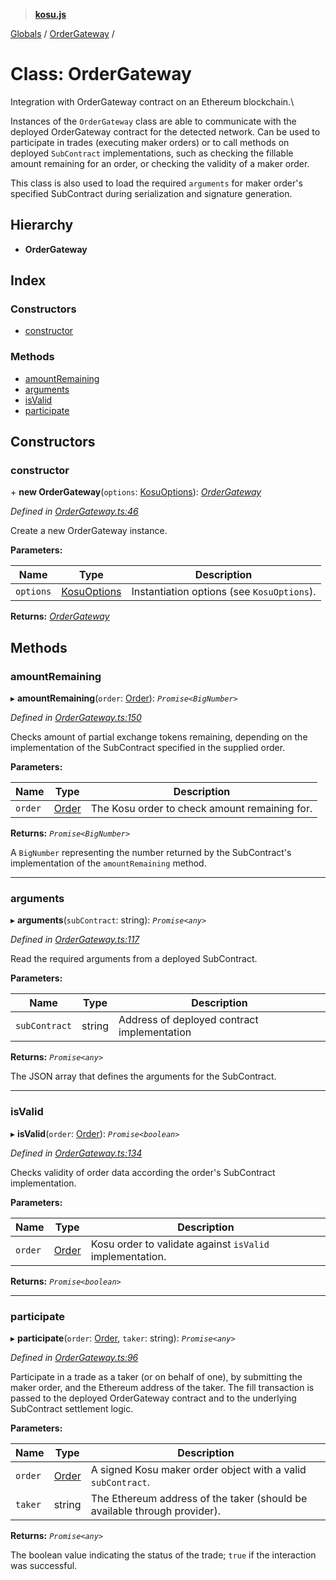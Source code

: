 > **[kosu.js](../README.md)**

[Globals](../globals.md) / [OrderGateway](ordergateway.md) /

# Class: OrderGateway

Integration with OrderGateway contract on an Ethereum blockchain.\

Instances of the `OrderGateway` class are able to communicate with the deployed
OrderGateway contract for the detected network. Can be used to participate in
trades (executing maker orders) or to call methods on deployed `SubContract`
implementations, such as checking the fillable amount remaining for an order,
or checking the validity of a maker order.

This class is also used to load the required `arguments` for maker order's
specified SubContract during serialization and signature generation.

## Hierarchy

-   **OrderGateway**

## Index

### Constructors

-   [constructor](ordergateway.md#constructor)

### Methods

-   [amountRemaining](ordergateway.md#amountremaining)
-   [arguments](ordergateway.md#arguments)
-   [isValid](ordergateway.md#isvalid)
-   [participate](ordergateway.md#participate)

## Constructors

### constructor

\+ **new OrderGateway**(`options`: [KosuOptions](../interfaces/kosuoptions.md)): _[OrderGateway](ordergateway.md)_

_Defined in [OrderGateway.ts:46](https://github.com/ParadigmFoundation/kosu-monorepo/blob/2f37cabf/packages/kosu.js/src/OrderGateway.ts#L46)_

Create a new OrderGateway instance.

**Parameters:**

| Name      | Type                                        | Description                                |
| --------- | ------------------------------------------- | ------------------------------------------ |
| `options` | [KosuOptions](../interfaces/kosuoptions.md) | Instantiation options (see `KosuOptions`). |

**Returns:** _[OrderGateway](ordergateway.md)_

## Methods

### amountRemaining

▸ **amountRemaining**(`order`: [Order](../interfaces/order.md)): _`Promise<BigNumber>`_

_Defined in [OrderGateway.ts:150](https://github.com/ParadigmFoundation/kosu-monorepo/blob/2f37cabf/packages/kosu.js/src/OrderGateway.ts#L150)_

Checks amount of partial exchange tokens remaining, depending on the
implementation of the SubContract specified in the supplied order.

**Parameters:**

| Name    | Type                            | Description                                   |
| ------- | ------------------------------- | --------------------------------------------- |
| `order` | [Order](../interfaces/order.md) | The Kosu order to check amount remaining for. |

**Returns:** _`Promise<BigNumber>`_

A `BigNumber` representing the number returned by the SubContract's
implementation of the `amountRemaining` method.

---

### arguments

▸ **arguments**(`subContract`: string): _`Promise<any>`_

_Defined in [OrderGateway.ts:117](https://github.com/ParadigmFoundation/kosu-monorepo/blob/2f37cabf/packages/kosu.js/src/OrderGateway.ts#L117)_

Read the required arguments from a deployed SubContract.

**Parameters:**

| Name          | Type   | Description                                 |
| ------------- | ------ | ------------------------------------------- |
| `subContract` | string | Address of deployed contract implementation |

**Returns:** _`Promise<any>`_

The JSON array that defines the arguments for the SubContract.

---

### isValid

▸ **isValid**(`order`: [Order](../interfaces/order.md)): _`Promise<boolean>`_

_Defined in [OrderGateway.ts:134](https://github.com/ParadigmFoundation/kosu-monorepo/blob/2f37cabf/packages/kosu.js/src/OrderGateway.ts#L134)_

Checks validity of order data according the order's SubContract implementation.

**Parameters:**

| Name    | Type                            | Description                                              |
| ------- | ------------------------------- | -------------------------------------------------------- |
| `order` | [Order](../interfaces/order.md) | Kosu order to validate against `isValid` implementation. |

**Returns:** _`Promise<boolean>`_

---

### participate

▸ **participate**(`order`: [Order](../interfaces/order.md), `taker`: string): _`Promise<any>`_

_Defined in [OrderGateway.ts:96](https://github.com/ParadigmFoundation/kosu-monorepo/blob/2f37cabf/packages/kosu.js/src/OrderGateway.ts#L96)_

Participate in a trade as a taker (or on behalf of one), by submitting the
maker order, and the Ethereum address of the taker. The fill transaction
is passed to the deployed OrderGateway contract and to the underlying
SubContract settlement logic.

**Parameters:**

| Name    | Type                            | Description                                                               |
| ------- | ------------------------------- | ------------------------------------------------------------------------- |
| `order` | [Order](../interfaces/order.md) | A signed Kosu maker order object with a valid `subContract`.              |
| `taker` | string                          | The Ethereum address of the taker (should be available through provider). |

**Returns:** _`Promise<any>`_

The boolean value indicating the status of the trade; `true` if the interaction was successful.
